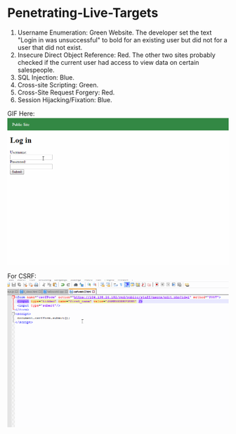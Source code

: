 # Penetrating-Live-Targets

1. Username Enumeration: Green Website. The developer set the text "Login in was unsuccessful" to bold for an existing user but did not for a user that did not exist.
2. Insecure Direct Object Reference: Red. The other two sites probably checked if the current user had access to view data on certain salespeople.
3. SQL Injection: Blue.
4. Cross-site Scripting: Green.
5. Cross-Site Request Forgery: Red.
6. Session Hijacking/Fixation: Blue. 

GIF Here: 
<img src='https://github.com/teimilola/Penetrating-Live-Targets/blob/master/week8_codepath.gif' title='Video Walkthrough' width='' alt='Video Walkthrough' />

For CSRF:
<img src='https://github.com/teimilola/Penetrating-Live-Targets/blob/master/week8_codepath3.gif' title='Video Walkthrough' width='' alt='Video Walkthrough' />
